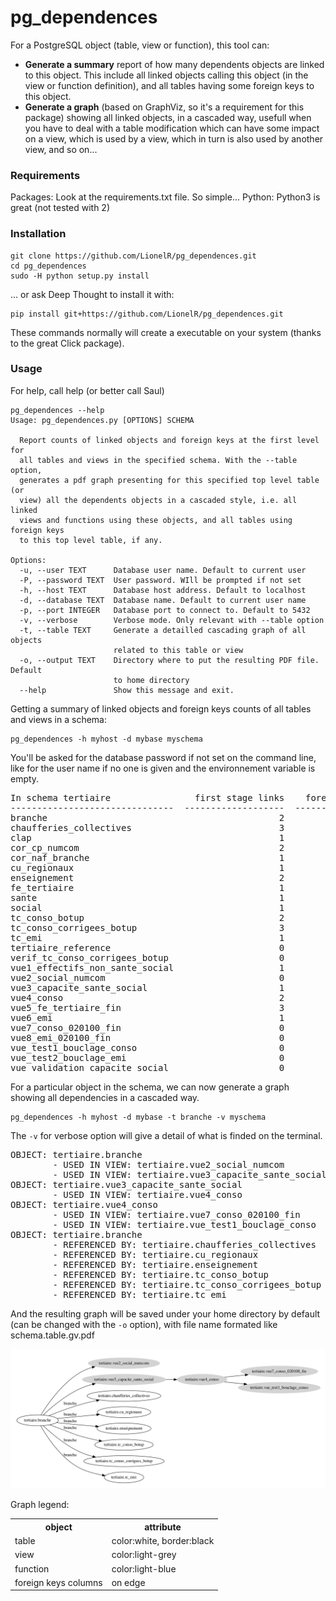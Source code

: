 pg_dependences
==============


For a PostgreSQL object (table, view or function), this tool can:

* __Generate a summary__ report of how many dependents objects are linked to
this object. This include all linked objects calling this object (in the
view or function definition), and all tables having some foreign keys to
this object.
* __Generate a graph__ (based on GraphViz, so it's a requirement for this
package) showing all linked objects, in a cascaded way, usefull when you
have to deal with a table modification which can have some impact on a
view, which is used by a view, which in turn is also used by another view,
 and so on...


### Requirements
Packages: Look at the requirements.txt file. So simple...
Python: Python3 is great (not tested with 2)


### Installation

```
git clone https://github.com/LionelR/pg_dependences.git
cd pg_dependences
sudo -H python setup.py install
```

... or ask Deep Thought to install it with:

```
pip install git+https://github.com/LionelR/pg_dependences.git
```

These commands normally will create a executable on your system (thanks to the great Click package).


### Usage

For help, call help (or better call Saul)

```
pg_dependences --help
Usage: pg_dependences.py [OPTIONS] SCHEMA

  Report counts of linked objects and foreign keys at the first level for
  all tables and views in the specified schema. With the --table option,
  generates a pdf graph presenting for this specified top level table (or
  view) all the dependents objects in a cascaded style, i.e. all linked
  views and functions using these objects, and all tables using foreign keys
  to this top level table, if any.

Options:
  -u, --user TEXT      Database user name. Default to current user
  -P, --password TEXT  User password. WIll be prompted if not set
  -h, --host TEXT      Database host address. Default to localhost
  -d, --database TEXT  Database name. Default to current user name
  -p, --port INTEGER   Database port to connect to. Default to 5432
  -v, --verbose        Verbose mode. Only relevant with --table option
  -t, --table TEXT     Generate a detailled cascading graph of all objects
                       related to this table or view
  -o, --output TEXT    Directory where to put the resulting PDF file. Default
                       to home directory
  --help               Show this message and exit.
```

Getting a summary of linked objects and foreign keys counts of all tables and views in a schema:

```
pg_dependences -h myhost -d mybase myschema
```

You'll be asked for the database password if not set on the command line, like for the user name if no one is given and the environnement variable is empty.

<pre>
In schema tertiaire                first stage links    foreign keys
-------------------------------  -------------------  --------------
branche                                            2               6
chaufferies_collectives                            3               0
clap                                               1               0
cor_cp_numcom                                      2               0
cor_naf_branche                                    1               0
cu_regionaux                                       1               0
enseignement                                       2               0
fe_tertiaire                                       1               0
sante                                              1               0
social                                             1               0
tc_conso_botup                                     2               0
tc_conso_corrigees_botup                           3               0
tc_emi                                             1               0
tertiaire_reference                                0               2
verif_tc_conso_corrigees_botup                     0               0
vue1_effectifs_non_sante_social                    1               0
vue2_social_numcom                                 0               0
vue3_capacite_sante_social                         1               0
vue4_conso                                         2               0
vue5_fe_tertiaire_fin                              3               0
vue6_emi                                           1               0
vue7_conso_020100_fin                              0               0
vue8_emi_020100_fin                                0               0
vue_test1_bouclage_conso                           0               0
vue_test2_bouclage_emi                             0               0
vue_validation_capacite_social                     0               0
</pre>

For a particular object in the schema, we can now generate a graph showing all
dependencies in a cascaded way.

```
pg_dependences -h myhost -d mybase -t branche -v myschema
```
The `-v` for verbose option will give a detail of what is finded on the terminal.

<pre>
OBJECT: tertiaire.branche
        - USED IN VIEW: tertiaire.vue2_social_numcom
        - USED IN VIEW: tertiaire.vue3_capacite_sante_social
OBJECT: tertiaire.vue3_capacite_sante_social
        - USED IN VIEW: tertiaire.vue4_conso
OBJECT: tertiaire.vue4_conso
        - USED IN VIEW: tertiaire.vue7_conso_020100_fin
        - USED IN VIEW: tertiaire.vue_test1_bouclage_conso
OBJECT: tertiaire.branche
        - REFERENCED BY: tertiaire.chaufferies_collectives
        - REFERENCED BY: tertiaire.cu_regionaux
        - REFERENCED BY: tertiaire.enseignement
        - REFERENCED BY: tertiaire.tc_conso_botup
        - REFERENCED BY: tertiaire.tc_conso_corrigees_botup
        - REFERENCED BY: tertiaire.tc_emi
</pre>

And the resulting graph will be saved under your home directory by default
(can be changed with the `-o` option), with file name formated like schema.table.gv.pdf

![Example graph](examples/example.png?raw=true)

Graph legend:
<table>
<tr>
<th>object</th>
<th>attribute</th>
</tr>

<tr>
<td>table</td>
<td>color:white, border:black</td>
</tr>

<tr>
<td>view</td>
<td>color:light-grey</td>
</tr>

<tr>
<td>function</td>
<td>color:light-blue</td>
</tr>

<tr>
<td>foreign keys columns</td>
<td>on edge</td>
</tr>
</table>